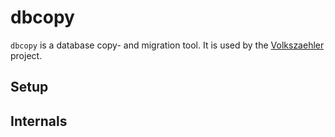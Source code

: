 dbcopy
======

`dbcopy` is a database copy- and migration tool. It is used by the [Volkszaehler](http://volkszaehler.org) project.

Setup
-----


Internals
---------

